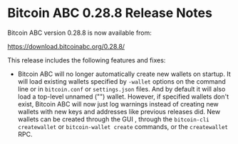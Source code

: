 # Bitcoin ABC 0.28.8 Release Notes

Bitcoin ABC version 0.28.8 is now available from:

  <https://download.bitcoinabc.org/0.28.8/>

This release includes the following features and fixes:
 - Bitcoin ABC will no longer automatically create new wallets on startup. It will
   load existing wallets specified by `-wallet` options on the command line or in
   `bitcoin.conf` or `settings.json` files. And by default it will also load a
   top-level unnamed ("") wallet. However, if specified wallets don't exist,
   Bitcoin ABC will now just log warnings instead of creating new wallets with
   new keys and addresses like previous releases did.
   New wallets can be created through the GUI , through the `bitcoin-cli createwallet`
   or `bitcoin-wallet create` commands, or the `createwallet` RPC.
